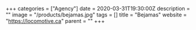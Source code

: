 +++
categories = ["Agency"]
date = 2020-03-31T19:30:00Z
description = ""
image = "/products/bejamas.jpg"
tags = []
title = "Bejamas"
website = "https://locomotive.ca"
parent = ""
+++
